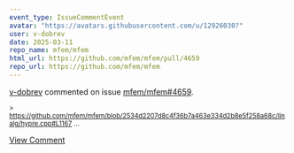 ```yaml
---
event_type: IssueCommentEvent
avatar: "https://avatars.githubusercontent.com/u/12926030?"
user: v-dobrev
date: 2025-03-11
repo_name: mfem/mfem
html_url: https://github.com/mfem/mfem/pull/4659
repo_url: https://github.com/mfem/mfem
---
```


<a href='https://github.com/v-dobrev' target='_blank'>v-dobrev</a> commented on issue <a href='https://github.com/mfem/mfem/pull/4659' target='_blank'>mfem/mfem#4659</a>.

<small>> https://github.com/mfem/mfem/blob/2534d2207d8c4f36b7a463e334d2b8e5f258a68c/linalg/hypre.cpp#L1167...</small>

<a href='https://github.com/mfem/mfem/pull/4659' target='_blank'>View Comment</a>